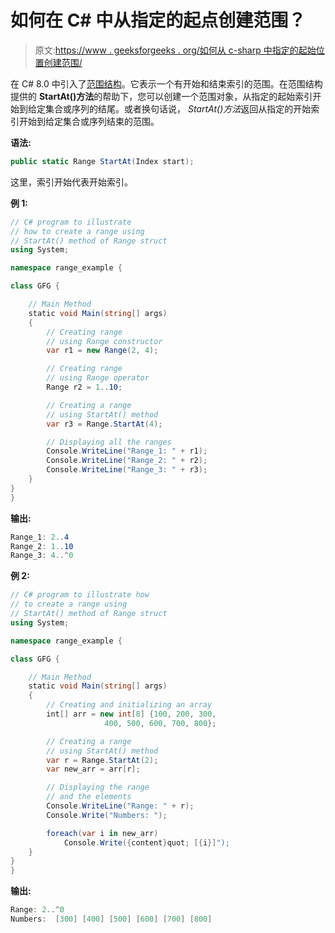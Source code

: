 # 如何在 C# 中从指定的起点创建范围？

> 原文:[https://www . geeksforgeeks . org/如何从 c-sharp 中指定的起始位置创建范围/](https://www.geeksforgeeks.org/how-to-create-a-range-from-a-specified-start-in-c-sharp/)

在 C# 8.0 中引入了[范围结构](https://www.geeksforgeeks.org/range-structure-in-c-sharp-8-0/)。它表示一个有开始和结束索引的范围。在范围结构提供的 **StartAt()方法**的帮助下，您可以创建一个范围对象，从指定的起始索引开始到给定集合或序列的结尾。或者换句话说， *StartAt()方法*返回从指定的开始索引开始到给定集合或序列结束的范围。

**语法:**

```cs
public static Range StartAt(Index start);
```

这里，索引开始代表开始索引。

**例 1:**

```cs
// C# program to illustrate 
// how to create a range using
// StartAt() method of Range struct
using System;

namespace range_example {

class GFG {

    // Main Method
    static void Main(string[] args)
    {
        // Creating range
        // using Range constructor
        var r1 = new Range(2, 4);

        // Creating range
        // using Range operator
        Range r2 = 1..10;

        // Creating a range
        // using StartAt() method
        var r3 = Range.StartAt(4);

        // Displaying all the ranges
        Console.WriteLine("Range_1: " + r1);
        Console.WriteLine("Range_2: " + r2);
        Console.WriteLine("Range_3: " + r3);
    }
}
}
```

**输出:**

```cs
Range_1: 2..4
Range_2: 1..10
Range_3: 4..^0

```

**例 2:**

```cs
// C# program to illustrate how 
// to create a range using
// StartAt() method of Range struct
using System;

namespace range_example {

class GFG {

    // Main Method
    static void Main(string[] args)
    {
        // Creating and initializing an array
        int[] arr = new int[8] {100, 200, 300,
                     400, 500, 600, 700, 800};

        // Creating a range
        // using StartAt() method
        var r = Range.StartAt(2);
        var new_arr = arr[r];

        // Displaying the range
        // and the elements
        Console.WriteLine("Range: " + r);
        Console.Write("Numbers: ");

        foreach(var i in new_arr)
            Console.Write({content}quot; [{i}]");
    }
}
}
```

**输出:**

```cs
Range: 2..^0
Numbers:  [300] [400] [500] [600] [700] [800]

```